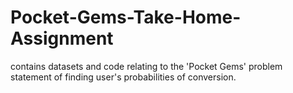 # Pocket-Gems-Take-Home-Assignment
contains datasets and code relating to the 'Pocket Gems' problem statement of finding user's probabilities of conversion.
